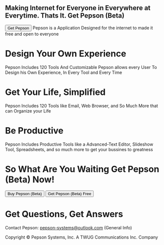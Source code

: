 ## Making Internet for Everyone in Everywhere at Everytime. Thats It. Get Pepson (Beta)
<button> Get Pepson </button>
Pepson is a Application Designed for the internet to made it free and open to everyone
# Design Your Own Experience

Pepson Includes 120 Tools And Customizable Pepson allows every User To Design his Own Experience, In Every Tool and Every Time

#   Get Your Life, Simplified
Pepson Includes 120 Tools like Email, Web Browser, and So Much More that can Organize your Life

# Be Productive
Pepson Includes Productive Tools like a Advanced-Text Editor, Slideshow Tool, Spreadsheets, and so much more to get your bussines to greatness

# So What Are You Waiting Get Pepson (Beta) Now!
<button> Buy Pepson (Beta) </button>
<button> Get Pepson (Beta) Free </button>

# Get Questions, Get Answers

Contact Pepson: pepson-systems@outlook.com (General Info)



Copyright © Pepson Systems, Inc. A TWUG Communications Inc. Company
<div id="cookieNotice" class="light display-right" style="display: none;">
    <div id="closeIcon" style="display: none;">
    </div>
    <div class="title-wrap">
        <h4>Cookie Consent</h4>
    </div>
    <div class="content-wrap">
        <div class="msg-wrap">
            <p>Pepson is Shutting Down for Maintenance Starring at 14:55 UTC (Paccific)<a style="color:#115cfa;" href="/home">Accept</a></p>
            <div class="btn-wrap">
                <button class="btn-primary" onclick="acceptCookieConsent();">Accept and Return to Pepson Home</button>
            </div>
        </div>
    </div>
</div>
